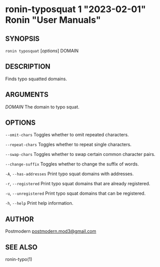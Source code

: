 # ronin-typosquat 1 "2023-02-01" Ronin "User Manuals"

## SYNOPSIS

`ronin typosquat` [*options*] DOMAIN

## DESCRIPTION

Finds typo squatted domains.

## ARGUMENTS

*DOMAIN*
  The domain to typo squat.

## OPTIONS

`--omit-chars`
  Toggles whether to omit repeated characters.

`--repeat-chars`
  Toggles whether to repeat single characters.

`--swap-chars`
  Toggles whether to swap certain common character pairs.

`--change-suffix`
  Toggles whether to change the suffix of words.

`-A`, `--has-addresses`
  Print typo squat domains with addresses.

`-r`, `--registered`
  Print typo squat domains that are already registered.

`-u`, `--unregistered`
  Print typo squat domains that can be registered.

`-h`, `--help`
  Print help information.

## AUTHOR

Postmodern <postmodern.mod3@gmail.com>

## SEE ALSO

ronin-typo(1)
